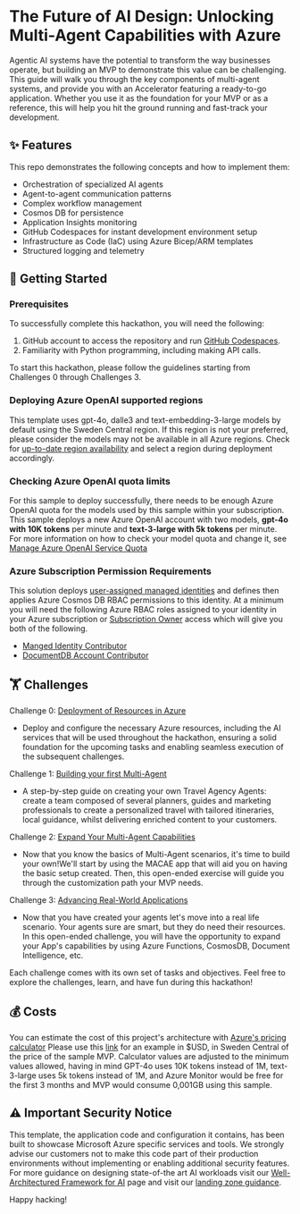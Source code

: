 # The Future of AI Design: Unlocking Multi-Agent Capabilities with Azure

Agentic AI systems have the potential to transform the way businesses operate, but building an MVP to demonstrate this value can be challenging. This guide will walk you through the key components of multi-agent systems, and provide you with an Accelerator featuring a ready-to-go application. Whether you use it as the foundation for your MVP or as a reference, this will help you hit the ground running and fast-track your development.

## ✨ Features
This repo demonstrates the following concepts and how to implement them:
- Orchestration of specialized AI agents
- Agent-to-agent communication patterns
- Complex workflow management
- Cosmos DB for persistence
- Application Insights monitoring
- GitHub Codespaces for instant development environment setup
- Infrastructure as Code (IaC) using Azure Bicep/ARM templates
- Structured logging and telemetry
 

## 🚀 Getting Started

### Prerequisites
To successfully complete this hackathon, you will need the following:

1. GitHub account to access the repository and run [GitHub Codespaces](https://github.com/features/codespaces).
2. Familiarity with Python programming, including making API calls.

To start this hackathon, please follow the guidelines starting from Challenges 0 through Challenges 3.

### Deploying Azure OpenAI supported regions

This template uses gpt-4o, dalle3 and text-embedding-3-large models by default using the Sweden Central region. If this region is not your preferred, please consider the models may not be available in all Azure regions. Check for [up-to-date region availability](https://learn.microsoft.com/azure/ai-services/openai/concepts/models) and select a region during deployment accordingly.


### Checking Azure OpenAI quota limits

For this sample to deploy successfully, there needs to be enough Azure OpenAI quota for the models used by this sample within your subscription. This sample deploys a new Azure OpenAI account with two models, **gpt-4o with 10K tokens** per minute and **text-3-large with 5k tokens** per minute. For more information on how to check your model quota and change it, see [Manage Azure OpenAI Service Quota](https://learn.microsoft.com/azure/ai-services/openai/how-to/quota)

### Azure Subscription Permission Requirements

This solution deploys [user-assigned managed identities](https://learn.microsoft.com/entra/identity/managed-identities-azure-resources/overview) and defines then applies Azure Cosmos DB RBAC permissions to this identity. At a minimum you will need the following Azure RBAC roles assigned to your identity in your Azure subscription or [Subscription Owner](https://learn.microsoft.com/azure/role-based-access-control/built-in-roles/privileged#owner) access which will give you both of the following.

- [Manged Identity Contributor](https://learn.microsoft.com/azure/role-based-access-control/built-in-roles/identity#managed-identity-contributor)
- [DocumentDB Account Contributor](https://learn.microsoft.com/azure/role-based-access-control/built-in-roles/databases#documentdb-account-contributor)

## 🏋️ Challenges


Challenge 0: [Deployment of Resources in Azure](Challenge0/readme.md)
- Deploy and configure the necessary Azure resources, including the AI services that will be used throughout the hackathon, ensuring a solid foundation for the upcoming tasks and enabling seamless execution of the subsequent challenges.

Challenge 1:  [Building your first Multi-Agent](Challenge1/readme.md)

- A step-by-step guide on creating your own Travel Agency Agents: create a team composed of several planners, guides and marketing professionals to create a personalized travel with tailored itineraries, local guidance, whilst delivering enriched content to your customers.

Challenge 2:  [Expand Your Multi-Agent Capabilities](Challenge2/readme.md)

- Now that you know the basics of Multi-Agent scenarios, it's time to build your own!We'll start by using the MACAE app that will aid you on having the basic setup created. Then, this open-ended exercise will guide you through the customization path your MVP needs. 

Challenge 3: [Advancing Real-World Applications](Challenge3/readme.md)
- Now that you have created your agents let's move into a real life scenario. Your agents sure are smart, but they do need their resources. In this open-ended challenge, you will have the opportunity to expand your App's capabilities by using Azure Functions, CosmosDB, Document Intelligence, etc. 


Each challenge comes with its own set of tasks and objectives. Feel free to explore the challenges, learn, and have fun during this hackathon! 

## 💰 Costs

You can estimate the cost of this project's architecture with [Azure's pricing calculator](https://azure.microsoft.com/pricing/calculator/) 
Please use this [link](https://azure.com/e/c5b4707661814dd787c3a83cbcf51be5) for an example in $USD, in Sweden Central of the price of the sample MVP.
Calculator values are adjusted to the minimum values allowed, having in mind GPT-4o uses 10K tokens instead of 1M, text-3-large uses 5k tokens instead of 1M, and Azure Monitor would be free for the first 3 months and MVP would consume 0,001GB using this sample.


## ⚠️ Important Security Notice

This template, the application code and configuration it contains, has been built to showcase Microsoft Azure specific services and tools. We strongly advise our customers not to make this code part of their production environments without implementing or enabling additional security features. For more guidance on designing state-of-the art AI workloads visit our [Well-Architectured Framework for AI](https://learn.microsoft.com/en-gb/azure/well-architected/ai/) page and visit our [landing zone guidance](https://learn.microsoft.com/en-us/azure/architecture/ai-ml/architecture/basic-openai-e2e-chat).

Happy hacking! 


